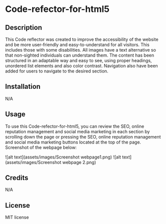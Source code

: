 # Code-refector-for-html5

## Description

This Code reflector was created to improve the accessibility of the website and be more user-friendly and easy-to-understand for all visitors. This includes those with some disabilities. 
All images have a text alternative so that non-sighted individuals can understand them.
The content has been structured in an adaptable way and easy to see, using proper headings, unordered list elements and also color contrast.
Navigation also have been added for users to navigate to the desired section.

## Installation

N/A

## Usage

To use this Code-refector-for-html5, you can review the SEO, online reputation management and social media marketing in each section by scrolling down the page or pressing the SEO, online reputation management and social media marketing buttons located at the top of the page.
Screenshot of the webpage below:

![alt text](assets/images/Screenshot webpage1.png)
![alt text](assets/images/Screenshot webpage 2.png)

## Credits

N/A

## License

MIT license
